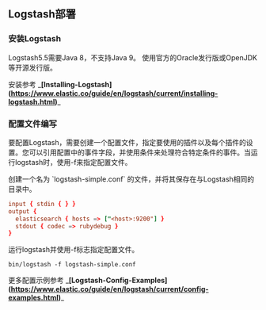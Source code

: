 

## Logstash部署

### 安装Logstash

Logstash5.5需要Java 8，不支持Java 9。 使用官方的Oracle发行版或OpenJDK等开源发行版。

安装参考
\_**\[Installing-Logstash\](<https://www.elastic.co/guide/en/logstash/current/installing-logstash.html>)**\_

### 配置文件编写

要配置Logstash，需要创建一个配置文件，指定要使用的插件以及每个插件的设置。您可以引用配置中的事件字段，并使用条件来处理符合特定条件的事件。当运行logstash时，使用-f来指定配置文件。

创建一个名为 \`logstash-simple.conf\` 的文件，并将其保存在与Logstash相同的目录中。

``` conf
input { stdin { } }
output {
  elasticsearch { hosts => ["<host>:9200"] }
  stdout { codec => rubydebug }
}
```

运行logstash并使用-f标志指定配置文件。

```
bin/logstash -f logstash-simple.conf
```

更多配置示例参考
\_**\[Logstash-Config-Examples\](<https://www.elastic.co/guide/en/logstash/current/config-examples.html>)**\_
